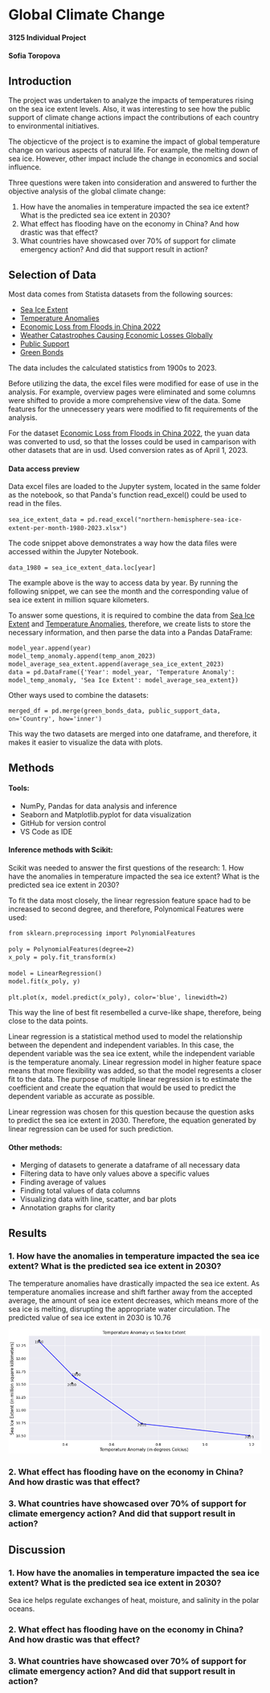 # Global Climate Change
#### 3125 Individual Project
#### Sofia Toropova

## Introduction

The project was undertaken to analyze the impacts of temperatures rising on the sea ice extent levels. Also, it was interesting to see how the public support of climate change actions impact the contributions of each country to environmental initiatives. 

The objecticve of the project is to examine the impact of global temperature change on various aspects of natural life. For example, the melting down of sea ice. However, other impact include the change in economics and social influence. 

Three questions were taken into consideration and answered to further the objective analysis of the global climate change:

1. How have the anomalies in temperature impacted the sea ice extent? What is the predicted sea ice extent in 2030?
2. What effect has flooding have on the economy in China? And how drastic was that effect?
3. What countries have showcased over 70% of support for climate emergency action? And did that support result in action? 

## Selection of Data

Most data comes from Statista datasets from the following sources:
-  [Sea Ice Extent](https://www.statista.com/statistics/1299082/northern-hemisphere-sea-ice-extent/)
-  [Temperature Anomalies](https://www.statista.com/statistics/224893/land-and-ocean-temperature-anomalies-based-on-temperature-departure/)
- [Economic Loss from Floods in China 2022](https://www.statista.com/statistics/1118042/china-economic-loss-from-natural-disasters/)
- [Weather Catastrophes Causing Economic Losses Globally](https://www.statista.com/statistics/818411/weather-catastrophes-causing-economic-losses-globally/)
-  [Public Support](https://www.statista.com/statistics/1201071/climate-emergency-public-support-globally-by-country/)
- [Green Bonds](https://www.statista.com/statistics/1090928/green-bonds-issuance-volume-europe/#statisticContainer)

The data includes the calculated statistics from 1900s to 2023. 

Before utilizing the data, the excel files were modified for ease of use in the analysis. For example, overview pages were eliminated and some columns were shifted to provide a more comprehensive view of the data. Some features for the unnecessery years were modified to fit requirements of the analysis.

For the dataset [Economic Loss from Floods in China 2022](https://www.statista.com/statistics/1118042/china-economic-loss-from-natural-disasters/), the yuan data was converted to usd, so that the losses could be used in camparison with other datasets that are in usd. Used conversion rates as of April 1, 2023.

#### Data access preview

Data excel files are loaded to the Jupyter system, located in the same folder as the notebook, so that Panda's function read_excel() could be used to read in the files.

`sea_ice_extent_data = pd.read_excel("northern-hemisphere-sea-ice-extent-per-month-1980-2023.xlsx")`

The code snippet above demonstrates a way how the data files were accessed within the Jupyter Notebook.

`data_1980 = sea_ice_extent_data.loc[year]` 

The example above is the way to access data by year. By running the following snippet, we can see the month and the corresponding value of sea ice extent in million square kilometers.

To answer some questions, it is required to combine the data from [Sea Ice Extent](https://www.statista.com/statistics/1299082/northern-hemisphere-sea-ice-extent/) and [Temperature Anomalies](https://www.statista.com/statistics/224893/land-and-ocean-temperature-anomalies-based-on-temperature-departure/), therefore, we create lists to store the necessary information, and then parse the data into a Pandas DataFrame:

```
model_year.append(year)
model_temp_anomaly.append(temp_anom_2023)
model_average_sea_extent.append(average_sea_ice_extent_2023)
data = pd.DataFrame({'Year': model_year, 'Temperature Anomaly': model_temp_anomaly, 'Sea Ice Extent': model_average_sea_extent})
```

Other ways used to combine the datasets:

```
merged_df = pd.merge(green_bonds_data, public_support_data, on='Country', how='inner')
```
This way the two datasets are merged into one dataframe, and therefore, it makes it easier to visualize the data with plots.

## Methods
#### Tools:
- NumPy, Pandas for data analysis and inference
- Seaborn and Matplotlib.pyplot for data visualization
- GitHub for version control
- VS Code as IDE

#### Inference methods with Scikit:
Scikit was needed to answer the first questions of the research: 1. How have the anomalies in temperature impacted the sea ice extent? What is the predicted sea ice extent in 2030?

To fit the data most closely, the linear regression feature space had to be increased to second degree, and therefore, Polynomical Features were used:

```
from sklearn.preprocessing import PolynomialFeatures

poly = PolynomialFeatures(degree=2)
x_poly = poly.fit_transform(x)

model = LinearRegression()
model.fit(x_poly, y)

plt.plot(x, model.predict(x_poly), color='blue', linewidth=2)
```

This way the line of best fit resembelled a curve-like shape, therefore, being close to the data points.

Linear regression is a statistical method used to model the relationship between the dependent and independent variables. In this case, the dependent variable was the sea ice extent, while the independent variable is the temperature anomaly. Linear regression model in higher feature space means that more flexibility was added, so that the model regresents a closer fit to the data. The purpose of multiple linear regression is to estimate the coefficient and create the equation that would be used to predict the dependent variable as accurate as possible.

Linear regression was chosen for this question because the question asks to predict the sea ice extent in 2030. Therefore, the equation generated by linear regression can be used for such prediction.

#### Other methods:
- Merging of datasets to generate a dataframe of all necessary data
- Filtering data to have only values above a specific values
- Finding average of values
- Finding total values of data columns
- Visualizing data with line, scatter, and bar plots
- Annotation graphs for clarity

## Results

### 1. How have the anomalies in temperature impacted the sea ice extent? What is the predicted sea ice extent in 2030?

The temperature anomalies have drastically impacted the sea ice extent. As temperature anomalies increase and shift farther away from the accepted average, the amount of sea ice extent decreases, which means more of the sea ice is melting, disrupting the appropriate water circulation. The predicted value of sea ice extent in 2030 is 10.76

![Temperature Anomalies VS Sea Ice Extent](./graph/temp-ice.png)

### 2. What effect has flooding have on the economy in China? And how drastic was that effect?

### 3. What countries have showcased over 70% of support for climate emergency action? And did that support result in action? 

## Discussion

### 1. How have the anomalies in temperature impacted the sea ice extent? What is the predicted sea ice extent in 2030?

Sea ice helps regulate exchanges of heat, moisture, and salinity in the polar oceans.

### 2. What effect has flooding have on the economy in China? And how drastic was that effect?

### 3. What countries have showcased over 70% of support for climate emergency action? And did that support result in action? 
